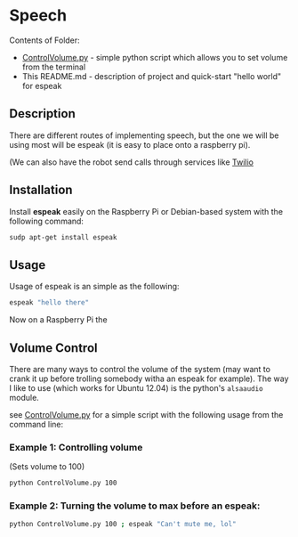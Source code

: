 Speech
======

Contents of Folder:
* [ControlVolume.py](ControlVolume.py) - simple python script which allows you to set volume from the terminal
* This README.md - description of project and quick-start "hello world" for espeak


## Description

There are different routes of implementing speech, but the one we will be using most will be espeak (it is easy to place onto a raspberry pi).

(We can also have the robot send calls through services like [Twilio](../SMS-And-PhoneCall/README.md)

## Installation

Install **espeak** easily on the Raspberry Pi or Debian-based system with the following command:

```bash
sudp apt-get install espeak
```

## Usage

Usage of espeak is an simple as the following:

```bash
espeak "hello there"
```

Now on a Raspberry Pi the 

## Volume Control

There are many ways to control the volume of the system (may want to crank it up before trolling somebody witha an espeak for example).
The way I like to use (which works for Ubuntu 12.04) is the python's `alsaaudio` module.

see [ControlVolume.py](ControlVolume.py) for a simple script with the following usage from the command line:

### Example 1: Controlling volume

(Sets volume to 100)
```bash
python ControlVolume.py 100
```

### Example 2: Turning the volume to max before an espeak:

```bash
python ControlVolume.py 100 ; espeak "Can't mute me, lol"
```

